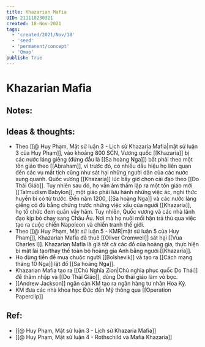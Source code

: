 ```yaml
---
title: Khazarian Mafia
UID: 211118230321
created: 18-Nov-2021
tags:
  - 'created/2021/Nov/18'
  - 'seed'
  - 'permanent/concept'
  - 'Qmap'
publish: True
---
```

# Khazarian Mafia

## Notes:


## Ideas & thoughts:
- Theo [[@ Huy Phạm, Mật sử luận 3 - Lịch sử Khazaria Mafia|mật sử luận 3 của Huy Phạm]], vào khoảng 800 SCN, Vương quốc [[Khazaria]] bị các nước láng giềng (đứng đầu là [[Sa hoàng Nga]]) bắt phải theo một tôn giáo theo [[Abraham]], vì trước đó, có nhiều dấu hiệu họ liên quan đến các vụ mất tích cũng như sát hại những người dân của các nước xung quanh. Quốc vương [[Khazaria]] lúc bấy giờ chọn cải đạo theo [[Do Thái Giáo]]. Tuy nhiên sau đó, họ vẫn âm thầm lập ra một tôn giáo mới [[Talmudism Babylon]], một giáo phái lưu hành những việc ác, nghi thức huyền bí có từ trước. Đến năm 1200, [[Sa hoàng Nga]] và các nước láng giềng có đủ bằng chứng trước những việc xấu của người [[Khazaria]], họ tổ chức đem quân vây hãm. Tuy nhiên, Quốc vương và các nhà lãnh đạo kịp bỏ chạy sang Châu Âu. Nơi mà họ nuôi mối hận trả thù qua việc tạo ra cuộc chiến Napoleon và chiến tranh thế giới.
- Theo [[@ Huy Phạm, Mật sử luận 5 - KMR|mật sử luận 5 của Huy Phamj]], Khazarian Mafia đã thuê [[Oliver Cromwell]] sát hại [[Vua Charles I]]. Khazarian Mafia là giả tất cả các đồ của hoàng gia, thực hiện bí mật lai tạo/thay thế toàn bộ hoàng gia Anh bằng người [[Khazaria]].
- Họ dùng tiền để mua chuộc người [[Bolshevik]] và tạo ra [[Cách mạng tháng 10 Nga]] lật đổ [[Sa hoàng Nga]].
- Khazarian Mafia tạo ra [[Chủ Nghĩa Zion|Chủ nghĩa phục quốc Do Thái]] để thâm nhập và [[Do Thái Giáo]], dùng Do thái giáo làm vỏ bọc.
- [[Andrew Jackson]] ngăn cản KM tạo ra ngân hàng tư nhân Hoa Kỳ.
- KM đưa các nhà khoa học Đức đến Mỹ thông qua [[Operation Paperclip]]
## Ref:
- [[@ Huy Phạm, Mật sử luận 3 - Lịch sử Khazaria Mafia]]
- [[@ Huy Phạm, Mật sử luận 4 - Rothschild và Mafia Khazaria]]
